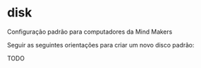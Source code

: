 # disk
Configuração padrão para computadores da Mind Makers

Seguir as seguintes orientações para criar um novo disco padrão:

TODO

